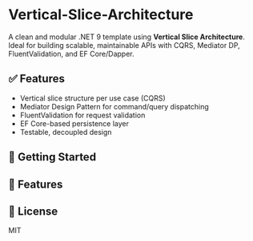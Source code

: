 # Vertical-Slice-Architecture

A clean and modular .NET 9 template using **Vertical Slice Architecture**. Ideal for building scalable, maintainable APIs with CQRS, Mediator DP, FluentValidation, and EF Core/Dapper.


## ✅ Features
- Vertical slice structure per use case (CQRS)
- Mediator Design Pattern for command/query dispatching
- FluentValidation for request validation
- EF Core-based persistence layer
- Testable, decoupled design

## 🚀 Getting Started
<!-- ```bash
dotnet restore
cd src/VA.Api
dotnet run
```

## 🧪 Run Tests
```bash
cd tests/VA.Tests
dotnet test
``` -->

## 🔧 Features

## 📄 License
MIT